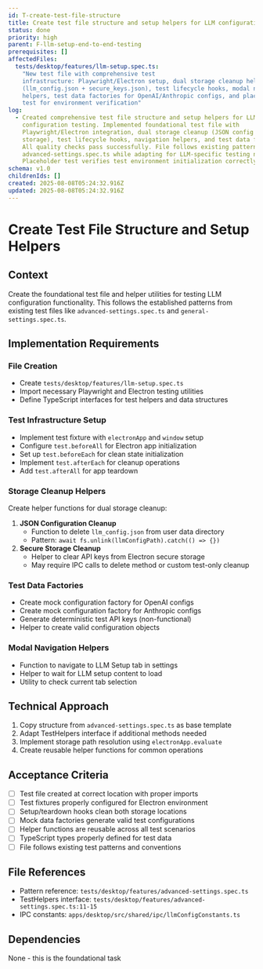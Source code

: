```yaml
---
id: T-create-test-file-structure
title: Create test file structure and setup helpers for LLM configuration testing
status: done
priority: high
parent: F-llm-setup-end-to-end-testing
prerequisites: []
affectedFiles:
  tests/desktop/features/llm-setup.spec.ts:
    "New test file with comprehensive test
    infrastructure: Playwright/Electron setup, dual storage cleanup helpers
    (llm_config.json + secure_keys.json), test lifecycle hooks, modal navigation
    helpers, test data factories for OpenAI/Anthropic configs, and placeholder
    test for environment verification"
log:
  - Created comprehensive test file structure and setup helpers for LLM
    configuration testing. Implemented foundational test file with
    Playwright/Electron integration, dual storage cleanup (JSON config + secure
    storage), test lifecycle hooks, navigation helpers, and test data factories.
    All quality checks pass successfully. File follows existing patterns from
    advanced-settings.spec.ts while adapting for LLM-specific testing needs.
    Placeholder test verifies test environment initialization correctly.
schema: v1.0
childrenIds: []
created: 2025-08-08T05:24:32.916Z
updated: 2025-08-08T05:24:32.916Z
---
```


# Create Test File Structure and Setup Helpers

## Context

Create the foundational test file and helper utilities for testing LLM configuration functionality. This follows the established patterns from existing test files like `advanced-settings.spec.ts` and `general-settings.spec.ts`.

## Implementation Requirements

### File Creation

- Create `tests/desktop/features/llm-setup.spec.ts`
- Import necessary Playwright and Electron testing utilities
- Define TypeScript interfaces for test helpers and data structures

### Test Infrastructure Setup

- Implement test fixture with `electronApp` and `window` setup
- Configure `test.beforeAll` for Electron app initialization
- Set up `test.beforeEach` for clean state initialization
- Implement `test.afterEach` for cleanup operations
- Add `test.afterAll` for app teardown

### Storage Cleanup Helpers

Create helper functions for dual storage cleanup:

1. **JSON Configuration Cleanup**
   - Function to delete `llm_config.json` from user data directory
   - Pattern: `await fs.unlink(llmConfigPath).catch(() => {})`
2. **Secure Storage Cleanup**
   - Helper to clear API keys from Electron secure storage
   - May require IPC calls to delete method or custom test-only cleanup

### Test Data Factories

- Create mock configuration factory for OpenAI configs
- Create mock configuration factory for Anthropic configs
- Generate deterministic test API keys (non-functional)
- Helper to create valid configuration objects

### Modal Navigation Helpers

- Function to navigate to LLM Setup tab in settings
- Helper to wait for LLM setup content to load
- Utility to check current tab selection

## Technical Approach

1. Copy structure from `advanced-settings.spec.ts` as base template
2. Adapt TestHelpers interface if additional methods needed
3. Implement storage path resolution using `electronApp.evaluate`
4. Create reusable helper functions for common operations

## Acceptance Criteria

- [ ] Test file created at correct location with proper imports
- [ ] Test fixtures properly configured for Electron environment
- [ ] Setup/teardown hooks clean both storage locations
- [ ] Mock data factories generate valid test configurations
- [ ] Helper functions are reusable across all test scenarios
- [ ] TypeScript types properly defined for test data
- [ ] File follows existing test patterns and conventions

## File References

- Pattern reference: `tests/desktop/features/advanced-settings.spec.ts`
- TestHelpers interface: `tests/desktop/features/advanced-settings.spec.ts:11-15`
- IPC constants: `apps/desktop/src/shared/ipc/llmConfigConstants.ts`

## Dependencies

None - this is the foundational task
